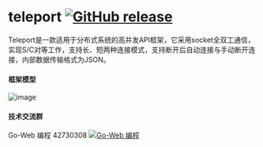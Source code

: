 # teleport   [![GitHub release](https://img.shields.io/github/release/hegeng1212/teleport.svg)](https://github.com/hegeng1212/teleport/releases/tag/v1.0)
 
Teleport是一款适用于分布式系统的高并发API框架，它采用socket全双工通信，实现S/C对等工作，支持长、短两种连接模式，支持断开后自动连接与手动断开连接，内部数据传输格式为JSON。


#### 框架模型
![image](https://github.com/hegeng1212/teleport/raw/v1/doc/TeleportAPIModelDiagram.png)


#### 技术交流群
Go-Web 编程 42730308    [![Go-Web 编程](http://pub.idqqimg.com/wpa/images/group.png)](http://jq.qq.com/?_wv=1027&k=Y0bksD)
